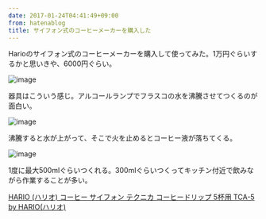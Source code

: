 ```yaml
---
date: 2017-01-24T04:41:49+09:00
from: hatenablog
title: サイフォン式のコーヒーメーカーを購入した
---
```

Harioのサイフォン式のコーヒーメーカーを購入して使ってみた。1万円ぐらいするかと思いきや、6000円ぐらい。

![image](https://cloud.githubusercontent.com/assets/111689/22219926/039bd800-e1f0-11e6-82d3-88a7ad55210b.JPG)

器具はこういう感じ。アルコールランプでフラスコの水を沸騰させてつくるのが面白い。

![image](https://cloud.githubusercontent.com/assets/111689/22219851/c7e3bada-e1ef-11e6-9c15-3534b2858d59.JPG)

沸騰すると水が上がって、そこで火を止めるとコーヒー液が落ちてくる。

![image](https://cloud.githubusercontent.com/assets/111689/22219852/c808e7ba-e1ef-11e6-9e0d-907d9c8a11c6.JPG)

1度に最大500mlぐらいつくれる。300mlぐらいつくってキッチン付近で飲みながら作業することが多い。

[HARIO (ハリオ) コーヒー サイフォン テクニカ コーヒードリップ 5杯用 TCA-5 by HARIO(ハリオ)](http://www.amazon.co.jp/exec/obidos/ASIN/B01L69NG90/r7kamura07-22/)